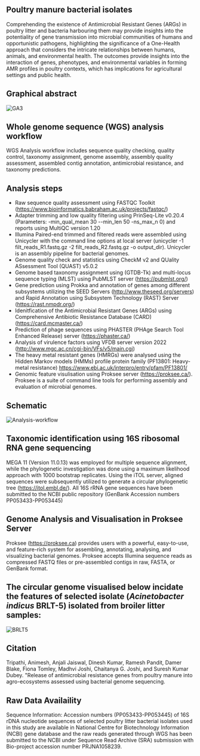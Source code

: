 ## Poultry manure bacterial isolates
Comprehending the existence of Antimicrobial Resistant Genes (ARGs) in poultry litter and bacteria harbouring them may provide insights into the potentiality of gene transmission into microbial communities of humans and opportunistic pathogens, highlighting the significance of a One-Health approach that considers the intricate relationships between humans, animals, and environmental health. The outcomes provide insights into the interaction of genes, phenotypes, and environmental variables in forming AMR profiles in poultry contexts, which has implications for agricultural settings and public health. 

## Graphical abstract 
![GA3](https://github.com/user-attachments/assets/91efe1da-b9bd-497e-ad3e-6c7365913e1e)

## Whole genome sequence (WGS) analysis workflow
WGS Analysis workflow includes sequence quality checking, quality control, taxonomy assignment, genome assembly, assembly quality assessment, assembled contig annotation, antimicrobial resistance, and taxonomy predictions. 

## Analysis steps 
- Raw sequence quality assessment using FASTQC Toolkit (https://www.bioinformatics.babraham.ac.uk/projects/fastqc/)
- Adapter trimming and low quality filtering using PrinSeq-Lite v0.20.4 (Parameters: -min_qual_mean 30 --min_len 50 -ns_max_n 0) and reports using MultiQC version 1.20  
- Illumina Paired-end trimmed and filtered reads were assembled using Unicycler with the command line options at local server (unicycler -1 filt_reads_R1.fastq.gz -2 filt_reads_R2.fastq.gz -o output_dir). Unicycler is an assembly pipeline for bacterial genomes.
- Genome quality check and statistics using CheckM v2 and QUality ASsessment Tool (QUAST) v5.0.2 
- Genome based taxonomy assignment using (GTDB-Tk) and multi-locus sequence typing (MLST) using PubMLST server (https://pubmlst.org/)
- Gene prediction using Prokka and annotation of genes among different subsystems utilizing the SEED Servers (http://www.theseed.org/servers) and Rapid Annotation using Subsystem Technology (RAST) Server (https://rast.nmpdr.org/)    
- Idenitfication of the Antimicrobial Resistant Genes (ARGs) using Comprehensive Antibiotic Resistance Database (CARD) (https://card.mcmaster.ca/)
- Prediction of phage sequences using PHASTER (PHAge Search Tool Enhanced Release) server (https://phaster.ca/)
- Analysis of virulence factors using VFDB server version 2022 (http://www.mgc.ac.cn/cgi-bin/VFs/v5/main.cgi)
- The heavy metal resistant genes (HMRGs) were analysed using the Hidden Markov models (HMMs) profile protein family (PF13801: Heavy-metal resistance) https://www.ebi.ac.uk/interpro/entry/pfam/PF13801/ 
- Genomic feature visulisation using Proksee server (https://proksee.ca/). Proksee is a suite of command line tools for performing assembly and evaluation of microbial genomes.
  
## Schematic
![Analysis-workflow](https://github.com/user-attachments/assets/c7b03cf9-e40c-4536-87d9-ee387682a003)

## Taxonomic identification using 16S ribosomal RNA gene sequencing 
MEGA 11 (Version 11.0.13) was employed for multiple sequence alignment, while the phylogenetic investigation was done using a maximum likelihood approach with 1000 bootstrap replicates. Using the iTOL server, aligned sequences were subsequently utilized to generate a circular phylogenetic tree (https://itol.embl.de/). All 16S rRNA gene sequences have been submitted to the NCBI public repository (GenBank Accession numbers PP053433-PP053445)

## Genome Analysis and Visualisation in Proksee Server 
Proksee (https://proksee.ca) provides users with a powerful, easy-to-use, and feature-rich system for assembling, annotating, analysing, and visualizing bacterial genomes. Proksee accepts Illumina sequence reads as compressed FASTQ files or pre-assembled contigs in raw, FASTA, or GenBank format. 

## The circular genome visualised below incidate the features of selected isolate (_Acinetobacter indicus_ BRLT-5) isolated from broiler litter samples: 

![BRLT5](https://github.com/user-attachments/assets/b77eb200-c45f-4059-9484-baa2de8dbd56)



## Citation

Tripathi, Animesh, Anjali Jaiswal, Dinesh Kumar, Ramesh Pandit, Damer Blake, Fiona Tomley, Madhvi Joshi, Chaitanya G. Joshi, and Suresh Kumar Dubey. "Release of antimicrobial resistance genes from poultry manure into agro-ecosystems assessed using bacterial genome sequencing.

## Raw Data Availaility 

Sequence Information: Accession numbers (PP053433-PP053445) of 16S rDNA nucleotide sequences of selected poultry litter bacterial isolates used in this study are available in National Centre for Biotechnology Information (NCBI) gene database and the raw reads generated through WGS has been submitted to the NCBI under Sequence Read Archive (SRA) submission with Bio-project accession number PRJNA1058239.
